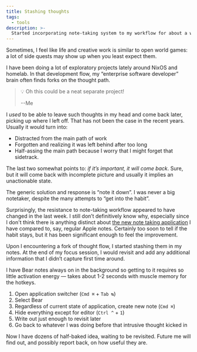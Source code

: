 ```yaml
---
title: Stashing thoughts
tags:
  - tools
description: >-
  Started incorporating note-taking system to my workflow for about a week and I’m surprised how helpful it has been.
---
```


Sometimes, I feel like life and creative work is similar to open world games: a lot of side quests may show up when you least expect them.

I have been doing a lot of exploratory projects lately around NixOS and homelab. In that development flow, my “enterprise software developer” brain often finds forks on the thought path.

> 💡 Oh this could be a neat separate project!
>
> --Me

I _used_ to be able to leave such thoughts in my head and come back later, picking up where I left off. That has not been the case in the recent years. Usually it would turn into:

- Distracted from the main path of work
- Forgotten and realizing it was left behind after too long
- Half-assing the main path because I worry that I might forget that sidetrack.

The last two somewhat points to: _if it’s important, it will come back_. Sure, but it will come back with incomplete picture and usually it implies an unactionable state.

The generic solution and response is “note it down”. I was never a big notetaker, despite the many attempts to “get into the habit”.

Surprisingly, the resistance to note-taking workflow appeared to have changed in the last week. I still don’t definitively know why, especially since I don't think there is anything distinct about [the new note taking application](/bear) I have compared to, say, regular Apple notes. Certainly too soon to tell if the habit stays, but it has been significant enough to feel the improvement.

Upon I encountering a fork of thought flow, I started stashing them in my notes. At the end of my focus session, I would revisit and add any additional information that I didn’t capture first time around.

I have Bear notes always on in the background so getting to it requires so little activation energy — takes about 1-2 seconds with muscle memory for the hotkeys.

1. Open application switcher (`Cmd ⌘` + `Tab ↹`)
1. Select Bear
1. Regardless of current state of application, create new note (`Cmd ⌘`)
1. Hide everything except for editor (`Ctrl ^` + `1`)
1. Write out just enough to revisit later
1. Go back to whatever I was doing before that intrusive thought kicked in

Now I have dozens of half-baked idea, waiting to be revisited. Future me will find out, and possibly report back, on how useful they are.
